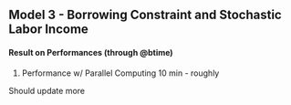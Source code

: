 ## Model 3 - Borrowing Constraint and Stochastic Labor Income

#### Result on Performances (through @btime)
1) Performance w/ Parallel Computing
10 min - roughly

Should update more
